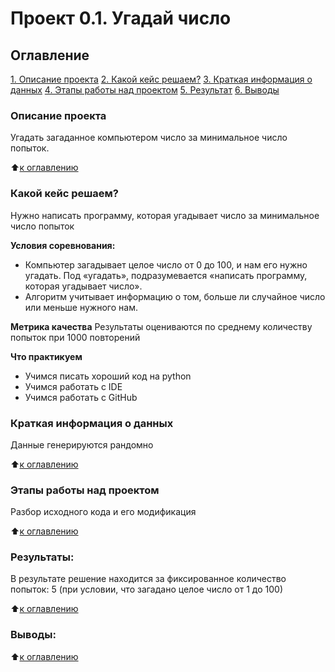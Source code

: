 # Проект 0.1. Угадай число

## Оглавление
[1. Описание проекта](.README.md#Описание-проекта)
[2. Какой кейс решаем?](.README.md#Какой-кейс-решаем)
[3. Краткая информация о данных](.README.md#Краткая-информация-о-данных)
[4. Этапы работы над проектом](.README.md#Этапы-работы-над-проектом)
[5. Результат](.README.md#Результат)
[6. Выводы](.README.md#Выводы)

### Описание проекта
Угадать загаданное компьютером число за минимальное число попыток.

:arrow_up:[к оглавлению](_)


### Какой кейс решаем?
Нужно написать программу, которая угадывает число за минимальное число попыток

**Условия соревнования:**
- Компьютер загадывает целое число от 0 до 100, и нам его нужно угадать. Под «угадать», подразумевается «написать программу, которая угадывает число».
- Алгоритм учитывает информацию о том, больше ли случайное число или меньше нужного нам.

**Метрика качества**
Результаты оцениваются по среднему количеству попыток при 1000 повторений

**Что практикуем**
- Учимся писать хороший код на python
- Учимся работать с IDE
- Учимся работать с GitHub


### Краткая информация о данных
Данные генерируются рандомно

:arrow_up:[к оглавлению](.README.md#Оглавление)


### Этапы работы над проектом
Разбор исходного кода и его модификация

:arrow_up:[к оглавлению](.README.md#Оглавление)


### Результаты:
В результате решение находится за фиксированное количество попыток: 5 (при условии, что загадано целое число от 1 до 100)

:arrow_up:[к оглавлению](.README.md#Оглавление)


### Выводы:


:arrow_up:[к оглавлению](.README.md#Оглавление)
